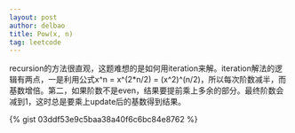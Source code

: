 ```yaml
---
layout: post
author: delbao
title: Pow(x, n)
tag: leetcode
---
```


recursion的方法很直观，这题难想的是如何用iteration来解。iteration解法的逻辑有两点，一是利用公式x^n = x^(2*n/2) = (x^2)^(n/2)，所以每次阶数减半，而基数增倍。第二，如果阶数不是even，结果要提前乘上多余的部分。最终阶数会减到1，这时总是要乘上update后的基数得到结果。

{% gist 03ddf53e9c5baa38a40f6c6bc84e8762 %}
